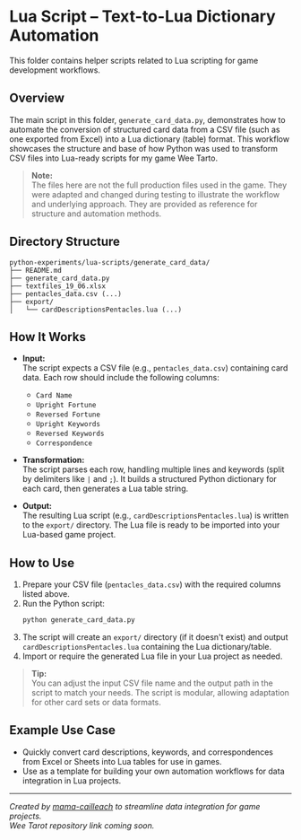 # Lua Script – Text-to-Lua Dictionary Automation

This folder contains helper scripts related to Lua scripting for game development workflows.

## Overview

The main script in this folder, `generate_card_data.py`, demonstrates how to automate the conversion of structured card data from a CSV file (such as one exported from Excel) into a Lua dictionary (table) format. This workflow showcases the structure and base of how Python was used to transform CSV files into Lua-ready scripts for my game Wee Tarto.

> **Note:**  
> The files here are not the full production files used in the game. They were adapted and changed during testing to illustrate the workflow and underlying approach. They are provided as reference for structure and automation methods.

## Directory Structure

```
python-experiments/lua-scripts/generate_card_data/
├── README.md
├── generate_card_data.py
├── textfiles_19_06.xlsx
├── pentacles_data.csv (...)
├── export/
│   └── cardDescriptionsPentacles.lua (...)
```

## How It Works

- **Input:**  
  The script expects a CSV file (e.g., `pentacles_data.csv`) containing card data. Each row should include the following columns:
  - `Card Name`
  - `Upright Fortune`
  - `Reversed Fortune`
  - `Upright Keywords`
  - `Reversed Keywords`
  - `Correspondence`

- **Transformation:**  
  The script parses each row, handling multiple lines and keywords (split by delimiters like `|` and `;`). It builds a structured Python dictionary for each card, then generates a Lua table string.

- **Output:**  
  The resulting Lua script (e.g., `cardDescriptionsPentacles.lua`) is written to the `export/` directory. The Lua file is ready to be imported into your Lua-based game project.

## How to Use

1. Prepare your CSV file (`pentacles_data.csv`) with the required columns listed above.
2. Run the Python script:
    ```bash
    python generate_card_data.py
    ```
3. The script will create an `export/` directory (if it doesn't exist) and output `cardDescriptionsPentacles.lua` containing the Lua dictionary/table.
4. Import or require the generated Lua file in your Lua project as needed.

> **Tip:**  
> You can adjust the input CSV file name and the output path in the script to match your needs. The script is modular, allowing adaptation for other card sets or data formats.

## Example Use Case

- Quickly convert card descriptions, keywords, and correspondences from Excel or Sheets into Lua tables for use in games.
- Use as a template for building your own automation workflows for data integration in Lua projects.

---

*Created by [mama-cailleach](https://github.com/mama-cailleach) to streamline data integration for game projects.  
Wee Tarot repository link coming soon.*
